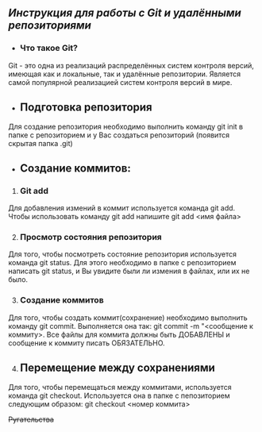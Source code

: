 ## ***Инструкция для работы с Git и удалёнными репозиториями***

* ### **Что такое Git?**
Git - это одна из реализаций распределённых систем контроля версий, имеющая как и локальные, так и удалённые репозитории. Является самой популярной реализацией систем контроля версий в мире.

* ## **Подготовка репозитория**
Для создание репозитория необходимо выполнить команду git init  в папке с репозиторием и у Вас создаться репозиторий (появится скрытая папка .git)

* ##  **Создание коммитов:**

1. ### **Git add**
Для добавления измений в коммит используется команда git add. Чтобы использовать команду git add напишите git add <имя файла>

2. ### **Просмотр состояния репозитория**
Для того, чтобы посмотреть состояние репозитория используется команда git status. Для этого необходимо в папке с репозиторием написать git status, и Вы увидите были ли измения в файлах, или их не было.

3. ### **Создание коммитов**
Для того, чтобы создать коммит(сохранение) необходимо выполнить команду git commit. Выполняется она так: git commit -m "<сообщение к коммиту>. Все файлы для коммита должны быть ДОБАВЛЕНЫ и сообщение к коммиту писать ОБЯЗАТЕЛЬНО.

4. ## **Перемещение между сохранениями**
Для того, чтобы перемещаться между коммитами, используется команда git checkout. Используется она в папке с пепозиторием следующим образом: git checkout <номер коммита>

~~Ругательства~~